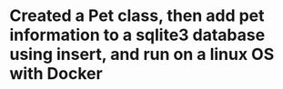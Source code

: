 # Created a Pet class, then add pet information to a sqlite3 database using insert, and run on a linux OS with Docker
